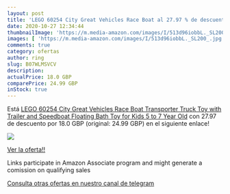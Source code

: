 ```yaml
---
layout: post
title: 'LEGO 60254 City Great Vehicles Race Boat al 27.97 % de descuento'
date: 2020-10-27 12:34:44
thumbnailImage: 'https://m.media-amazon.com/images/I/513d96iobbL._SL200_.jpg'
images: [ 'https://m.media-amazon.com/images/I/513d96iobbL._SL200_.jpg' ]
comments: true
category: ofertas
author: ring
slug: B07WLMSVCV
description:
actualPrice: 18.0 GBP
comparePrice: 24.99 GBP
inStock: true
---
```


Está [LEGO 60254 City Great Vehicles Race Boat Transporter Truck Toy with Trailer and Speedboat  Floating Bath Toy for Kids 5 to 7 Year Old](https://www.amazon.co.uk/dp/B07WLMSVCV/?tag=tolees0a-21) con 27.97 de descuento por 18.0 GBP (original: 24.99 GBP) en el siguiente enlace!

[![](https://m.media-amazon.com/images/I/513d96iobbL._SL200_.jpg)](https://www.amazon.co.uk/dp/B07WLMSVCV/?tag=tolees0a-21)

[Ver la oferta!!](https://www.amazon.co.uk/dp/B07WLMSVCV/?tag=tolees0a-21)

Links participate in Amazon Associate program and might generate a comission on qualifying sales

[Consulta otras ofertas en nuestro canal de telegram](https://t.me/s/ofertas25)
